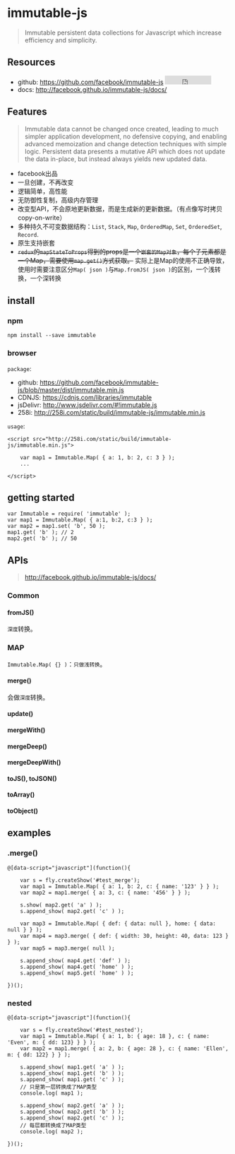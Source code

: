 # immutable-js

> Immutable persistent data collections for Javascript which increase efficiency and simplicity.

<style type="text/css">
@import "http://258i.com/static/bower_components/snippets/css/mp/style.css";
span.line-through {
    text-decoration: line-through;
}
</style>
<script src="http://258i.com/static/bower_components/snippets/js/mp/fly.js"></script>
<script src="http://258i.com/static/build/immutablejs/immutable.min.js"></script>


## Resources

* github: <https://github.com/facebook/immutable-js> <iframe src="http://258i.com/gbtn.html?user=facebook&repo=immutable-js&type=star&count=true" frameborder="0" scrolling="0" width="105px" height="20px"></iframe>
* docs: <http://facebook.github.io/immutable-js/docs/>



## Features

> Immutable data cannot be changed once created, leading to much simpler application development, no defensive copying, and enabling advanced memoization and change detection techniques with simple logic. Persistent data presents a mutative API which does not update the data in-place, but instead always yields new updated data.

* facebook出品
* 一旦创建，不再改变 
* 逻辑简单，高性能
* 无防御性复制，高级内存管理
* 改变型API，不会原地更新数据，而是生成新的更新数据。（有点像写时拷贝 copy-on-write） 
* 多种持久不可变数据结构：`List`, `Stack`, `Map`, `OrderedMap`, `Set`, `OrderedSet`, `Record`. 
* 原生支持嵌套
* <span class="line-through">`redux`的`mapStateToProps`得到的props是一个`嵌套的Map对象`，每个子元素都是一个Map，需要使用`map.get()`方式获取。</span> 实际上是Map的使用不正确导致，使用时需要注意区分`Map( json )`与`Map.fromJS( json )`的区别，一个浅转换，一个深转换






## install

### npm

    npm install --save immutable

### browser

`package`:

* github: <https://github.com/facebook/immutable-js/blob/master/dist/immutable.min.js>
* CDNJS: <https://cdnjs.com/libraries/immutable>
* jsDelivr: <http://www.jsdelivr.com/#!immutable.js>
* 258i: <http://258i.com/static/build/immutable-js/immutable.min.js>

`usage`:

    <script src="http://258i.com/static/build/immutable-js/immutable.min.js">

        var map1 = Immutable.Map( { a: 1, b: 2, c: 3 } );    
        ...

    </script>

    



## getting started

    var Immutable = require( 'immutable' );
    var map1 = Immutable.Map( { a:1, b:2, c:3 } );
    var map2 = map1.set( 'b', 50 );
    map1.get( 'b' ); // 2
    map2.get( 'b' ); // 50



## APIs

> <http://facebook.github.io/immutable-js/docs/>

### Common

#### fromJS()

`深度`转换。


### MAP

`Immutable.Map( {} )`：`只做浅转换`。


#### merge()

会做`深度`转换。


#### update()

#### mergeWith()
#### mergeDeep()
#### mergeDeepWith()
#### toJS(), toJSON()
#### toArray()
#### toObject()


## examples


### .merge()

<div id="test_merge" class="test">
<div class="test-container">

    @[data-script="javascript"](function(){

        var s = fly.createShow('#test_merge');
        var map1 = Immutable.Map( { a: 1, b: 2, c: { name: '123' } } );
        var map2 = map1.merge( { a: 3, c: { name: '456' } } );

        s.show( map2.get( 'a' ) );
        s.append_show( map2.get( 'c' ) );

        var map3 = Immutable.Map( { def: { data: null }, home: { data: null } } );
        var map4 = map3.merge( { def: { width: 30, height: 40, data: 123 } } );
        var map5 = map3.merge( null );

        s.append_show( map4.get( 'def' ) );
        s.append_show( map4.get( 'home' ) );
        s.append_show( map5.get( 'home' ) );

    })();

</div>
<div class="test-console"></div>
<div class="test-panel">
</div>
</div>



### nested


<div id="test_nested" class="test">
<div class="test-container">

    @[data-script="javascript"](function(){

        var s = fly.createShow('#test_nested');
        var map1 = Immutable.Map( { a: 1, b: { age: 18 }, c: { name: 'Even', m: { dd: 123} } } );
        var map2 = map1.merge( { a: 2, b: { age: 28 }, c: { name: 'Ellen', m: { dd: 122} } } );

        s.append_show( map1.get( 'a' ) );
        s.append_show( map1.get( 'b' ) );
        s.append_show( map1.get( 'c' ) );
        // 只是第一层转换成了MAP类型
        console.log( map1 );

        s.append_show( map2.get( 'a' ) );
        s.append_show( map2.get( 'b' ) );
        s.append_show( map2.get( 'c' ) );
        // 每层都转换成了MAP类型
        console.log( map2 );

    })();

</div>
<div class="test-console"></div>
<div class="test-panel">
</div>
</div>





